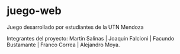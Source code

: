 # juego-web

Juego desarrollado por estudiantes de la UTN Mendoza

Integrantes del proyecto: Martin Salinas | Joaquin Falcioni | Facundo Bustamante | Franco Correa | Alejandro Moya.
